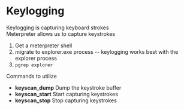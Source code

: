 # Keylogging

Keylogging is capturing keyboard strokes  
Meterpreter allows us to capture keystrokes  

1. Get a meterpreter shell
2. migrate to explorer.exe process -- keylogging works best with the explorer process
3. ```pgrep explorer```

Commands to utilize
- **keyscan_dump**   Dump the keystroke buffer
- **keyscan_start**  Start capturing keystrokes
- **keyscan_stop**   Stop capturing keystrokes

